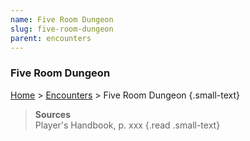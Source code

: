 ```yaml
---
name: Five Room Dungeon
slug: five-room-dungeon
parent: encounters
---
```

### Five Room Dungeon
[Home](dm-operations-center) > [Encounters](encounters) > Five Room Dungeon {.small-text}



> **Sources** <br/>
> Player's Handbook, p. xxx
{.read .small-text}